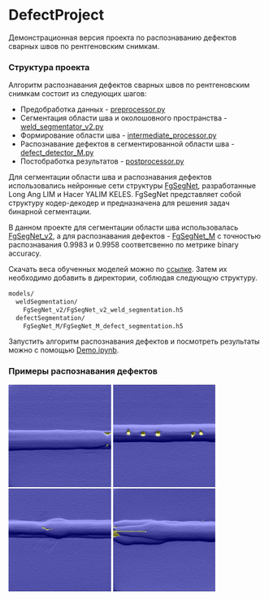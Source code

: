 # DefectProject
Демонстрационная версия проекта по распознаванию дефектов сварных швов по рентгеновским снимкам.

### Структура проекта
Алгоритм распознавания дефектов сварных швов по рентгеновским снимкам состоит из следующих шагов:
- Предобработка данных - [preprocessor.py](https://github.com/NastyaMittseva/DefectProject/blob/master/Demo/preprocessor.py)
- Сегментация области шва и околошовного пространства - [weld_segmentator_v2.py](https://github.com/NastyaMittseva/DefectProject/blob/master/Demo/weld_segmentator_v2.py)
- Формирование области шва - [intermediate_processor.py](https://github.com/NastyaMittseva/DefectProject/blob/master/Demo/intermediate_processor.py)
- Распознавание дефектов в сегментированной области шва - [defect_detector_M.py](https://github.com/NastyaMittseva/DefectProject/blob/master/Demo/defect_detector_M.py)
- Постобработка результатов - [postprocessor.py](https://github.com/NastyaMittseva/DefectProject/blob/master/Demo/postprocessor.py)

Для сегментации области шва и распознавания дефектов использовались нейронные сети структуры [FgSegNet](https://www.sciencedirect.com/science/article/abs/pii/S0167865518303702), разработанные Long Ang LIM и Hacer YALIM KELES. 
FgSegNet представляет собой структуру кодер-декодер и предназначена для решения задач бинарной сегментации. 

В данном проекте для сегментации области шва использовалась [FgSegNet_v2](https://github.com/lim-anggun/FgSegNet_v2), а для распознавания
дефектов - [FgSegNet_M](https://github.com/lim-anggun/FgSegNet2) с точностью распознавания 0.9983 и 0.9958 соответсвенно по метрике binary accuracy. 

Скачать веса обученных моделей можно по [ссылке](https://drive.google.com/drive/folders/1mSeh2Ln2sGHOjlOMS-zrUH9IRtfb_cRv). 
Затем их необходимо добавить в директории, соблюдая следующую структуру.
```
models/
  weldSegmentation/
    FgSegNet_v2/FgSegNet_v2_weld_segmentation.h5
  defectSegmentation/
    FgSegNet_M/FgSegNet_M_defect_segmentation.h5
```
Запустить алгоритм распознавания дефектов и посмотреть результаты можно с помощью [Demo.ipynb](https://github.com/NastyaMittseva/DefectProject/blob/master/Demo/Demo.ipynb).

### Примеры распознавания дефектов
<img src="https://github.com/NastyaMittseva/DefectProject/blob/master/Demo/results/1.jpg" width="40%" height="40%"> <img src="https://github.com/NastyaMittseva/DefectProject/blob/master/Demo/results/3.jpg" width="40%" height="40%"> 
<img src="https://github.com/NastyaMittseva/DefectProject/blob/master/Demo/results/6.jpg" width="40%" height="40%"> <img src="https://github.com/NastyaMittseva/DefectProject/blob/master/Demo/results/8.jpg" width="40%" height="40%">
